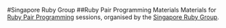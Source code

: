 #Singapore Ruby Group
##Ruby Pair Programming Materials
Materials for [Ruby Pair Programming](http://www.meetup.com/Singapore-Ruby-Group/events/181217212/) sessions, organised by the [Singapore Ruby Group](http://www.meetup.com/Singapore-Ruby-Group/).
